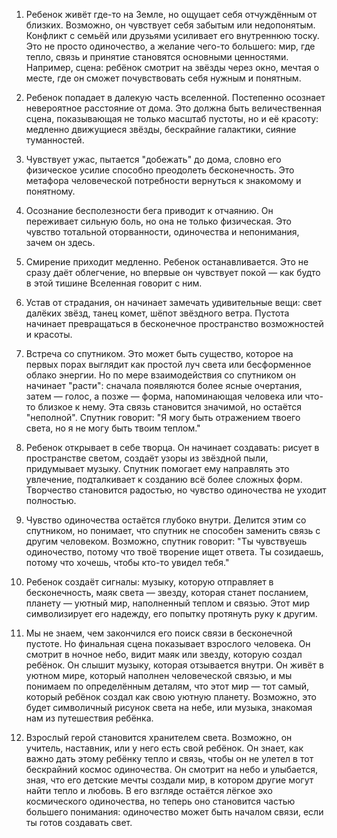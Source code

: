 1. Ребенок живёт где-то на Земле, но ощущает себя отчуждённым от близких. Возможно, он чувствует себя забытым или недопонятым. Конфликт с семьёй или друзьями усиливает его внутреннюю тоску. Это не просто одиночество, а желание чего-то большего: мир, где тепло, связь и принятие становятся основными ценностями. Например, сцена: ребёнок смотрит на звёзды через окно, мечтая о месте, где он сможет почувствовать себя нужным и понятным.

2. Ребенок попадает в далекую часть вселенной. Постепенно осознает невероятное расстояние от дома. Это должна быть величественная сцена, показывающая не только масштаб пустоты, но и её красоту: медленно движущиеся звёзды, бескрайние галактики, сияние туманностей.

3. Чувствует ужас, пытается "добежать" до дома, словно его физическое усилие способно преодолеть бесконечность. Это метафора человеческой потребности вернуться к знакомому и понятному.

4. Осознание бесполезности бега приводит к отчаянию. Он переживает сильную боль, но она не только физическая. Это чувство тотальной оторванности, одиночества и непонимания, зачем он здесь.

5. Смирение приходит медленно. Ребенок останавливается. Это не сразу даёт облегчение, но впервые он чувствует покой — как будто в этой тишине Вселенная говорит с ним.

6. Устав от страдания, он начинает замечать удивительные вещи: свет далёких звёзд, танец комет, шёпот звёздного ветра. Пустота начинает превращаться в бесконечное пространство возможностей и красоты.

7. Встреча со спутником. Это может быть существо, которое на первых порах выглядит как простой луч света или бесформенное облако энергии. Но по мере взаимодействия со спутником он начинает "расти": сначала появляются более ясные очертания, затем — голос, а позже — форма, напоминающая человека или что-то близкое к нему. Эта связь становится значимой, но остаётся "неполной". Спутник говорит: "Я могу быть отражением твоего света, но я не могу быть твоим теплом."

8. Ребенок открывает в себе творца. Он начинает создавать: рисует в пространстве светом, создаёт узоры из звёздной пыли, придумывает музыку. Спутник помогает ему направлять это увлечение, подталкивает к созданию всё более сложных форм. Творчество становится радостью, но чувство одиночества не уходит полностью.

9. Чувство одиночества остаётся глубоко внутри. Делится этим со спутником, но понимает, что спутник не способен заменить связь с другим человеком. Возможно, спутник говорит: "Ты чувствуешь одиночество, потому что твоё творение ищет ответа. Ты созидаешь, потому что хочешь, чтобы кто-то увидел тебя."

10. Ребенок создаёт сигналы: музыку, которую отправляет в бесконечность, маяк света — звезду, которая станет посланием, планету — уютный мир, наполненный теплом и связью. Этот мир символизирует его надежду, его попытку протянуть руку к другим.

11. Мы не знаем, чем закончился его поиск связи в бесконечной пустоте. Но финальная сцена показывает взрослого человека. Он смотрит в ночное небо, видит маяк или звезду, которую создал ребёнок. Он слышит музыку, которая отзывается внутри. Он живёт в уютном мире, который наполнен человеческой связью, и мы понимаем по определённым деталям, что этот мир — тот самый, который ребёнок создал как свою уютную планету. Возможно, это будет символичный рисунок света на небе, или музыка, знакомая нам из путешествия ребёнка. 

12. Взрослый герой становится хранителем света. Возможно, он учитель, наставник, или у него есть свой ребёнок. Он знает, как важно дать этому ребёнку тепло и связь, чтобы он не улетел в тот бескрайний космос одиночества. Он смотрит на небо и улыбается, зная, что его детские мечты создали мир, в котором другие могут найти тепло и любовь. В его взгляде остаётся лёгкое эхо космического одиночества, но теперь оно становится частью большего понимания: одиночество может быть началом связи, если ты готов создавать свет.

